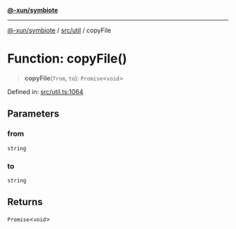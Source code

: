 [**@-xun/symbiote**](../../../README.md)

***

[@-xun/symbiote](../../../README.md) / [src/util](../README.md) / copyFile

# Function: copyFile()

> **copyFile**(`from`, `to`): `Promise`\<`void`\>

Defined in: [src/util.ts:1064](https://github.com/Xunnamius/symbiote/blob/3cb0503ce3cd2a8bfb437c5dfd67c1fcba9d10cc/src/util.ts#L1064)

## Parameters

### from

`string`

### to

`string`

## Returns

`Promise`\<`void`\>
